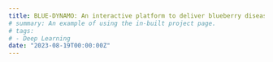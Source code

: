 ```yaml
---
title: BLUE-DYNAMO: An interactive platform to deliver blueberry disease and horticultural management strategies for fruit rots (2023.10-2027.09, USDA-NIFA-SCRI, $3.95M; PD Dr. Timothy Miles)
# summary: An example of using the in-built project page.
# tags:
# - Deep Learning
date: "2023-08-19T00:00:00Z"
---
```

